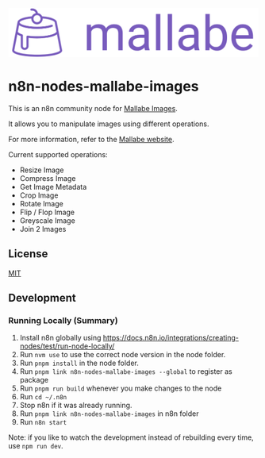![Mallabe Logo](/docs/mallabe-logo.png)

# n8n-nodes-mallabe-images

This is an n8n community node for [Mallabe Images](https://www.mallabe.com/).

It allows you to manipulate images using different operations.

For more information, refer to the [Mallabe website](https://www.mallabe.com/).

Current supported operations:
- Resize Image
- Compress Image
- Get Image Metadata
- Crop Image
- Rotate Image
- Flip / Flop Image
- Greyscale Image
- Join 2 Images

## License

[MIT](https://github.com/n8n-io/n8n-nodes-starter/blob/master/LICENSE.md)

## Development
### Running Locally (Summary)
1. Install n8n globally using https://docs.n8n.io/integrations/creating-nodes/test/run-node-locally/
2. Run `nvm use` to use the correct node version in the node folder.
3. Run `pnpm install` in the node folder.
4. Run `pnpm link n8n-nodes-mallabe-images --global` to register as package
5. Run `pnpm run build` whenever you make changes to the node
6. Run `cd ~/.n8n`
7. Stop n8n if it was already running.
8. Run `pnpm link n8n-nodes-mallabe-images` in n8n folder
9. Run `n8n start`

Note: if you like to watch the development instead of rebuilding every time, use `npm run dev`.
